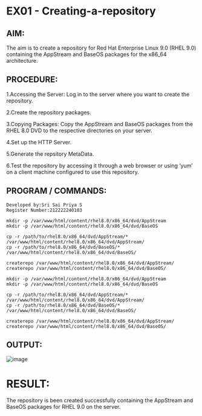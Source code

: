 # EX01 - Creating-a-repository

## AIM:
The aim is to create a repository for Red Hat Enterprise Linux 9.0 (RHEL 9.0) containing the AppStream and BaseOS packages for the x86_64 architecture.

## PROCEDURE:
1.Accessing the Server: Log in to the server where you want to create the repository.

2.Create the repository packages.

3.Copying Packages: Copy the AppStream and BaseOS packages from the RHEL 8.0 DVD to the respective directories on your server.

4.Set up the HTTP Server.

5.Generate the repsitory MetaData.

6.Test the repository by accessing it through a web browser or using ‘yum’ on a client machine configured to use this repository.

## PROGRAM / COMMANDS:
```
Developed by:Sri Sai Priya S
Register Number:212222240103
```
```
mkdir -p /var/www/html/content/rhel8.0/x86_64/dvd/AppStream
mkdir -p /var/www/html/content/rhel8.0/x86_64/dvd/BaseOS

cp -r /path/to/rhel8.0/x86_64/dvd/AppStream/* /var/www/html/content/rhel8.0/x86_64/dvd/AppStream/
cp -r /path/to/rhel8.0/x86_64/dvd/BaseOS/* /var/www/html/content/rhel8.0/x86_64/dvd/BaseOS/

createrepo /var/www/html/content/rhel8.0/x86_64/dvd/AppStream/
createrepo /var/www/html/content/rhel8.0/x86_64/dvd/BaseOS/

mkdir -p /var/www/html/content/rhel8.0/x86_64/dvd/AppStream
mkdir -p /var/www/html/content/rhel8.0/x86_64/dvd/BaseOS

cp -r /path/to/rhel8.0/x86_64/dvd/AppStream/* /var/www/html/content/rhel8.0/x86_64/dvd/AppStream/
cp -r /path/to/rhel8.0/x86_64/dvd/BaseOS/* /var/www/html/content/rhel8.0/x86_64/dvd/BaseOS/

createrepo /var/www/html/content/rhel8.0/x86_64/dvd/AppStream/
createrepo /var/www/html/content/rhel8.0/x86_64/dvd/BaseOS/
```
## OUTPUT:
![image](https://github.com/SriSaiPriyaSenthilvel/creating-a-repository/assets/119475702/87d9b957-6302-4b98-b687-0c5e8968bb86)

# RESULT:
The repository is been created successfully containing the AppStream and BaseOS packages for RHEL 9.0 on the server.
